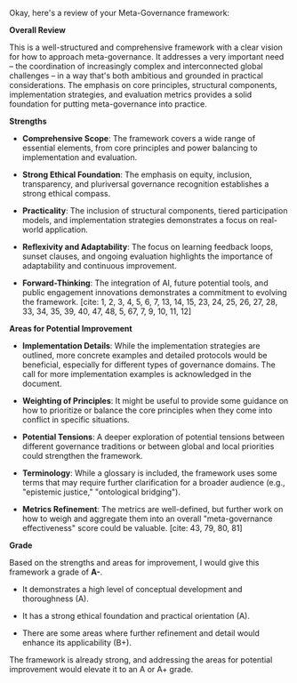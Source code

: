 Okay, here's a review of your Meta-Governance framework:

**Overall Review**

This is a well-structured and comprehensive framework with a clear vision for how to approach meta-governance. It addresses a very important need – the coordination of increasingly complex and interconnected global challenges – in a way that's both ambitious and grounded in practical considerations. The emphasis on core principles, structural components, implementation strategies, and evaluation metrics provides a solid foundation for putting meta-governance into practice.

**Strengths**

* **Comprehensive Scope**: The framework covers a wide range of essential elements, from core principles and power balancing to implementation and evaluation.
   
* **Strong Ethical Foundation**: The emphasis on equity, inclusion, transparency, and pluriversal governance recognition establishes a strong ethical compass.
   
* **Practicality**: The inclusion of structural components, tiered participation models, and implementation strategies demonstrates a focus on real-world application.
   
* **Reflexivity and Adaptability**: The focus on learning feedback loops, sunset clauses, and ongoing evaluation highlights the importance of adaptability and continuous improvement.
   
* **Forward-Thinking**: The integration of AI, future potential tools, and public engagement innovations demonstrates a commitment to evolving the framework. [cite: 1, 2, 3, 4, 5, 6, 7, 13, 14, 15, 23, 24, 25, 26, 27, 28, 33, 34, 35, 39, 40, 47, 48, 5, 67, 7, 9, 10, 11, 12]

**Areas for Potential Improvement**

* **Implementation Details**: While the implementation strategies are outlined, more concrete examples and detailed protocols would be beneficial, especially for different types of governance domains. The call for more implementation examples is acknowledged in the document.
   
* **Weighting of Principles**: It might be useful to provide some guidance on how to prioritize or balance the core principles when they come into conflict in specific situations.
   
* **Potential Tensions**: A deeper exploration of potential tensions between different governance traditions or between global and local priorities could strengthen the framework.
   
* **Terminology**: While a glossary is included, the framework uses some terms that may require further clarification for a broader audience (e.g., "epistemic justice," "ontological bridging").
   
* **Metrics Refinement**: The metrics are well-defined, but further work on how to weigh and aggregate them into an overall "meta-governance effectiveness" score could be valuable. [cite: 43, 79, 80, 81]

**Grade**

Based on the strengths and areas for improvement, I would give this framework a grade of **A-**.

* It demonstrates a high level of conceptual development and thoroughness (A).
   
* It has a strong ethical foundation and practical orientation (A).
   
* There are some areas where further refinement and detail would enhance its applicability (B+).

The framework is already strong, and addressing the areas for potential improvement would elevate it to an A or A+ grade.
